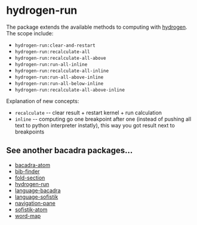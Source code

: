 # hydrogen-run

The package extends the available methods to computing with [hydrogen](https://atom.io/packages/hydrogen). The scope include:

* `hydrogen-run:clear-and-restart`
* `hydrogen-run:recalculate-all`
* `hydrogen-run:recalculate-all-above`
* `hydrogen-run:run-all-inline`
* `hydrogen-run:recalculate-all-inline`
* `hydrogen-run:run-all-above-inline`
* `hydrogen-run:run-all-below-inline`
* `hydrogen-run:recalculate-all-above-inline`

Explanation of new concepts:

* `recalculate` -- clear result + restart kernel + run calculation
* `inline` -- computing go one breakpoint after one (instead of pushing all text to python interpreter instatly), this way you got result next to breakpoints

## See another bacadra packages...

* [bacadra-atom](https://github.com/bacadra/bacadra-atom)
* [bib-finder](https://github.com/bacadra/bib-finder)
* [fold-section](https://github.com/bacadra/fold-section)
* [hydrogen-run](https://github.com/bacadra/hydrogen-run)
* [language-bacadra](https://github.com/bacadra/language-bacadra)
* [language-sofistik](https://github.com/bacadra/language-sofistik)
* [navigation-pane](https://github.com/bacadra/navigation-pane)
* [sofistik-atom](https://github.com/bacadra/sofistik-atom)
* [word-map](https://github.com/bacadra/word-map)

